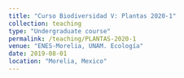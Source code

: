 ```yaml
---
title: "Curso Biodiversidad V: Plantas 2020-1"
collection: teaching
type: "Undergraduate course"
permalink: /teaching/PLANTAS-2020-1
venue: "ENES-Morelia, UNAM. Ecología"
date: 2019-08-01
location: "Morelia, Mexico"
---
```

